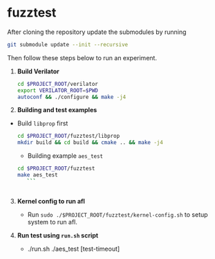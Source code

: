 # fuzztest
After cloning the repository update the submodules by running
```bash
git submodule update --init --recursive
```
Then follow these steps below to run an experiment.

1. **Build Verilator**
   ```bash
   cd $PROJECT_ROOT/verilator
   export VERILATOR_ROOT=$PWD
   autoconf && ./configure && make -j4
   ```

2. **Building and test examples**    
      
- Build `libprop` first

	```bash
	cd $PROJECT_ROOT/fuzztest/libprop
	mkdir build && cd build && cmake .. && make -j4
	```
	- Building example `aes_test`

	```bash
	cd $PROJECT_ROOT/fuzztest
	make aes_test
	   ```
	   
3. **Kernel config to run afl**    
	- Run `sudo ./$PROJECT_ROOT/fuzztest/kernel-config.sh` to setup system to run afl.

4. **Run test using `run.sh` script**
	- ./run.sh ./aes_test [test-timeout]
 

